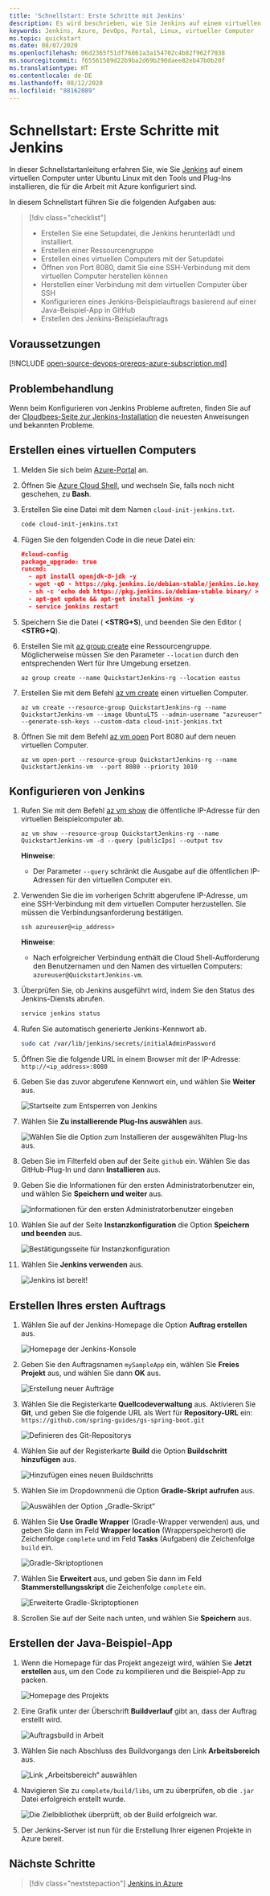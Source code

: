 ```yaml
---
title: 'Schnellstart: Erste Schritte mit Jenkins'
description: Es wird beschrieben, wie Sie Jenkins auf einem virtuellen Azure-Linux-Computer installieren und eine Java-Beispielanwendung erstellen.
keywords: Jenkins, Azure, DevOps, Portal, Linux, virtueller Computer
ms.topic: quickstart
ms.date: 08/07/2020
ms.openlocfilehash: 06d2365f51df76861a3a154702c4b82f962f7038
ms.sourcegitcommit: f65561589d22b9ba2d69b290daee82eb47b0b20f
ms.translationtype: HT
ms.contentlocale: de-DE
ms.lasthandoff: 08/12/2020
ms.locfileid: "88162089"
---
```

# <a name="quickstart-get-started-with-jenkins"></a>Schnellstart: Erste Schritte mit Jenkins

In dieser Schnellstartanleitung erfahren Sie, wie Sie [Jenkins](https://jenkins.io) auf einem virtuellen Computer unter Ubuntu Linux mit den Tools und Plug-Ins installieren, die für die Arbeit mit Azure konfiguriert sind.

In diesem Schnellstart führen Sie die folgenden Aufgaben aus:

> [!div class="checklist"]
> * Erstellen Sie eine Setupdatei, die Jenkins herunterlädt und installiert.
> * Erstellen einer Ressourcengruppe
> * Erstellen eines virtuellen Computers mit der Setupdatei
> * Öffnen von Port 8080, damit Sie eine SSH-Verbindung mit dem virtuellen Computer herstellen können
> * Herstellen einer Verbindung mit dem virtuellen Computer über SSH
> * Konfigurieren eines Jenkins-Beispielauftrags basierend auf einer Java-Beispiel-App in GitHub
> * Erstellen des Jenkins-Beispielauftrags

## <a name="prerequisites"></a>Voraussetzungen

[!INCLUDE [open-source-devops-prereqs-azure-subscription.md](../includes/open-source-devops-prereqs-azure-subscription.md)]

## <a name="troubleshooting"></a>Problembehandlung

Wenn beim Konfigurieren von Jenkins Probleme auftreten, finden Sie auf der [Cloudbees-Seite zur Jenkins-Installation](https://www.jenkins.io/doc/book/installing/) die neuesten Anweisungen und bekannten Probleme.

## <a name="create-a-virtual-machine"></a>Erstellen eines virtuellen Computers

1. Melden Sie sich beim [Azure-Portal](https://portal.azure.com) an.

1. Öffnen Sie [Azure Cloud Shell](/azure/cloud-shell/overview), und wechseln Sie, falls noch nicht geschehen, zu **Bash**.

1. Erstellen Sie eine Datei mit dem Namen `cloud-init-jenkins.txt`.

    ```bash
    code cloud-init-jenkins.txt
    ```

1. Fügen Sie den folgenden Code in die neue Datei ein:

    ```json
    #cloud-config
    package_upgrade: true
    runcmd:
      - apt install openjdk-8-jdk -y
      - wget -qO - https://pkg.jenkins.io/debian-stable/jenkins.io.key | sudo apt-key add -
      - sh -c 'echo deb https://pkg.jenkins.io/debian-stable binary/ > /etc/apt/sources.list.d/jenkins.list'
      - apt-get update && apt-get install jenkins -y
      - service jenkins restart
    ```

1. Speichern Sie die Datei ( **&lt;STRG+S**), und beenden Sie den Editor ( **&lt;STRG+Q**).

1. Erstellen Sie mit [az group create](/cli/azure/group#az-group-create) eine Ressourcengruppe. Möglicherweise müssen Sie den Parameter `--location` durch den entsprechenden Wert für Ihre Umgebung ersetzen.

    ```azurecli
    az group create --name QuickstartJenkins-rg --location eastus
    ```

1. Erstellen Sie mit dem Befehl [az vm create](/cli/azure/vm#az-vm-create) einen virtuellen Computer.

    ```azurecli
    az vm create --resource-group QuickstartJenkins-rg --name QuickstartJenkins-vm --image UbuntuLTS --admin-username "azureuser" --generate-ssh-keys --custom-data cloud-init-jenkins.txt
    ```

1. Öffnen Sie mit dem Befehl [az vm open](/cli/azure/vm#az-vm-open-port) Port 8080 auf dem neuen virtuellen Computer.

    ```azurecli
    az vm open-port --resource-group QuickstartJenkins-rg --name QuickstartJenkins-vm  --port 8080 --priority 1010
    ```

## <a name="configure-jenkins"></a>Konfigurieren von Jenkins

1. Rufen Sie mit dem Befehl [az vm show](/cli/azure/vm#az-vm-show) die öffentliche IP-Adresse für den virtuellen Beispielcomputer ab.

    ```azurecli
    az vm show --resource-group QuickstartJenkins-rg --name QuickstartJenkins-vm -d --query [publicIps] --output tsv
    ```

    **Hinweise**:

    - Der Parameter `--query` schränkt die Ausgabe auf die öffentlichen IP-Adressen für den virtuellen Computer ein.

1. Verwenden Sie die im vorherigen Schritt abgerufene IP-Adresse, um eine SSH-Verbindung mit dem virtuellen Computer herzustellen. Sie müssen die Verbindungsanforderung bestätigen.

    ```azurecli
    ssh azureuser@<ip_address>
    ```

    **Hinweise**:

    - Nach erfolgreicher Verbindung enthält die Cloud Shell-Aufforderung den Benutzernamen und den Namen des virtuellen Computers: `azureuser@QuickstartJenkins-vm`.

1. Überprüfen Sie, ob Jenkins ausgeführt wird, indem Sie den Status des Jenkins-Diensts abrufen.

    ```bash
    service jenkins status
    ```

1. Rufen Sie automatisch generierte Jenkins-Kennwort ab.

    ```bash
    sudo cat /var/lib/jenkins/secrets/initialAdminPassword
    ```

1. Öffnen Sie die folgende URL in einem Browser mit der IP-Adresse: `http://<ip_address>:8080`

1. Geben Sie das zuvor abgerufene Kennwort ein, und wählen Sie **Weiter** aus.

    ![Startseite zum Entsperren von Jenkins](./media/configure-on-linux-vm/unlock-jenkins.png)

1. Wählen Sie **Zu installierende Plug-Ins auswählen** aus.

    ![Wählen Sie die Option zum Installieren der ausgewählten Plug-Ins aus.](./media/configure-on-linux-vm/select-plugins.png)

1. Geben Sie im Filterfeld oben auf der Seite `github` ein. Wählen Sie das GitHub-Plug-In und dann **Installieren** aus.

1. Geben Sie die Informationen für den ersten Administratorbenutzer ein, und wählen Sie **Speichern und weiter** aus.

    ![Informationen für den ersten Administratorbenutzer eingeben](./media/configure-on-linux-vm/create-first-user.png)

1. Wählen Sie auf der Seite **Instanzkonfiguration** die Option **Speichern und beenden** aus.

    ![Bestätigungsseite für Instanzkonfiguration](./media/configure-on-linux-vm/instance-configuration.png)

1. Wählen Sie **Jenkins verwenden** aus.

    ![Jenkins ist bereit!](./media/configure-on-linux-vm/start-using-jenkins.png)

## <a name="create-your-first-job"></a>Erstellen Ihres ersten Auftrags

1. Wählen Sie auf der Jenkins-Homepage die Option **Auftrag erstellen** aus.

    ![Homepage der Jenkins-Konsole](./media/configure-on-linux-vm/jenkins-home-page.png)

1. Geben Sie den Auftragsnamen `mySampleApp` ein, wählen Sie **Freies Projekt** aus, und wählen Sie dann **OK** aus.

    ![Erstellung neuer Aufträge](./media/configure-on-linux-vm/new-job.png)

1. Wählen Sie die Registerkarte **Quellcodeverwaltung** aus. Aktivieren Sie **Git**, und geben Sie die folgende URL als Wert für **Repository-URL** ein: `https://github.com/spring-guides/gs-spring-boot.git`

    ![Definieren des Git-Repositorys](./media/configure-on-linux-vm/source-code-management.png)

1. Wählen Sie auf der Registerkarte **Build** die Option **Buildschritt hinzufügen** aus.

    ![Hinzufügen eines neuen Buildschritts](./media/configure-on-linux-vm/add-build-step.png)

1. Wählen Sie im Dropdownmenü die Option **Gradle-Skript aufrufen** aus.

    ![Auswählen der Option „Gradle-Skript“](./media/configure-on-linux-vm/invoke-gradle-script-option.png)

1. Wählen Sie **Use Gradle Wrapper** (Gradle-Wrapper verwenden) aus, und geben Sie dann im Feld **Wrapper location** (Wrapperspeicherort) die Zeichenfolge `complete` und im Feld **Tasks** (Aufgaben) die Zeichenfolge `build` ein.

    ![Gradle-Skriptoptionen](./media/configure-on-linux-vm/gradle-script-options.png)

1. Wählen Sie **Erweitert** aus, und geben Sie dann im Feld **Stammerstellungsskript** die Zeichenfolge `complete` ein.

    ![Erweiterte Gradle-Skriptoptionen](./media/configure-on-linux-vm/root-build-script.png)

1. Scrollen Sie auf der Seite nach unten, und wählen Sie **Speichern** aus.

## <a name="build-the-sample-java-app"></a>Erstellen der Java-Beispiel-App

1. Wenn die Homepage für das Projekt angezeigt wird, wählen Sie **Jetzt erstellen** aus, um den Code zu kompilieren und die Beispiel-App zu packen.

    ![Homepage des Projekts](./media/configure-on-linux-vm/project-home-page.png)

1. Eine Grafik unter der Überschrift **Buildverlauf** gibt an, dass der Auftrag erstellt wird.

    ![Auftragsbuild in Arbeit](./media/configure-on-linux-vm/job-currently-building.png)

1. Wählen Sie nach Abschluss des Buildvorgangs den Link **Arbeitsbereich** aus.

    ![Link „Arbeitsbereich“ auswählen](./media/configure-on-linux-vm/job-workspace.png)

1. Navigieren Sie zu `complete/build/libs`, um zu überprüfen, ob die `.jar` Datei erfolgreich erstellt wurde.

    ![Die Zielbibliothek überprüft, ob der Build erfolgreich war.](./media/configure-on-linux-vm/successful-build.png)

1. Der Jenkins-Server ist nun für die Erstellung Ihrer eigenen Projekte in Azure bereit.

## <a name="next-steps"></a>Nächste Schritte

> [!div class="nextstepaction"]
> [Jenkins in Azure](/azure/developer/jenkins)